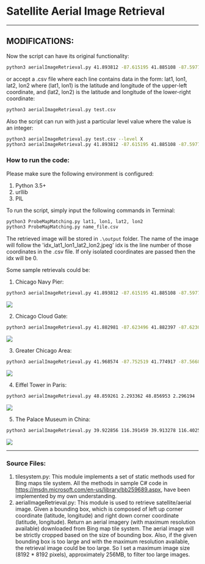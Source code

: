 # Satellite Aerial Image Retrieval

***************
## MODIFICATIONS:

Now the script can have its original functionality:
```bash
python3 aerialImageRetrieval.py 41.893812 -87.615195 41.885108 -87.597778
```
or accept a .csv file where each line contains data in the form: lat1, lon1, lat2, lon2 where (lat1, lon1) is the latitude and longitude of the upper-left coordinate, and (lat2, lon2) is the latitude and longitude of the lower-right coordinate:
```bash
python3 aerialImageRetrieval.py test.csv
```
Also the script can run with just a particular level value where the value is an integer:
```bash
python3 aerialImageRetrieval.py test.csv --level X
python3 aerialImageRetrieval.py 41.893812 -87.615195 41.885108 -87.597778 --level X
```


### How to run the code:

Please make sure the following environment is configured:

1. Python 3.5+
2. urllib
3. PIL

To run the script, simply input the following commands in Terminal:

```bash
python3 ProbeMapMatching.py lat1, lon1, lat2, lon2
python3 ProbeMapMatching.py name_file.csv
```

The retrieved image will be stored in `.\output` folder. The name of the image will follow the 'idx_lat1_lon1_lat2_lon2.jpeg' idx is the line number of those coordinates in the .csv file. If only isolated coordinates are passed then the idx will be 0.

Some sample retrievals could be:

1. Chicago Navy Pier:

```bash
python3 aerialImageRetrieval.py 41.893812 -87.615195 41.885108 -87.597778
```

![](https://ws1.sinaimg.cn/large/006tKfTcgy1fq3s5b4wo9j31kw127hdu.jpg)

2. Chicago Cloud Gate:

```bash
python3 aerialImageRetrieval.py 41.882981 -87.623496 41.882397 -87.623076
```

![](https://ws2.sinaimg.cn/large/006tKfTcgy1fq3s5q070dj308p0g9mxh.jpg)

3. Greater Chicago Area:

```bash
python3 aerialImageRetrieval.py 41.968574 -87.752519 41.774917 -87.566837
```

![](https://ws1.sinaimg.cn/large/006tKfTcgy1fq3s64n5o8j30u1163163.jpg)

4. Eiffel Tower in Paris:

```bash
python3 aerialImageRetrieval.py 48.859261 2.293362 48.856953 2.296194
```

![](https://ws1.sinaimg.cn/large/006tKfTcgy1fq3s6jfe44j30tc10cgqz.jpg)

5. The Palace Museum in China:

```bash
python3 aerialImageRetrieval.py 39.922856 116.391459 39.913278 116.402509
```

![](https://ws3.sinaimg.cn/large/006tKfTcgy1fq3s71164jj31kw1sab2a.jpg)

******



### Source Files:
1. tilesystem.py:
  This module implements a set of static methods used for Bing maps tile system. All the methods in sample C# code in https://msdn.microsoft.com/en-us/library/bb259689.aspx, have been implemented by my own understanding.
2. aerialImageRetrieval.py:
  This module is used to retrieve satellite/aerial image. Given a bounding box, which is composed of left up corner coordinate (latitude, longitude) and right down corner coordinate (latitude, longitude). Return an aerial imagery (with maximum resolution available) downloaded from Bing map tile system. The aerial image will be strictly cropped based on the size of bounding box. Also, if the given bounding box is too large and with the maximum resolution available, the retrieval image could be too large. So I set a maximum image size (8192 * 8192 pixels), approximately 256MB, to filter too large images.









